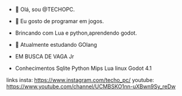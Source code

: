 - 👋 Olá, sou @TECHOPC.
- 👀 Eu gosto de programar em jogos.
-  Brincando com Lua e python,aprendendo godot.
- 🌱 Atualmente estudando GOlang

- EM BUSCA DE VAGA Jr


- Conhecimentos
  Sqlite
  Python
  Mips
  Lua
  linux
  Godot 4.1
  

links
insta: https://www.instagram.com/techo_pc/
youtube: https://www.youtube.com/channel/UCMBSKO1nn-uXBwn9Sy_reDw
<!---  - 📫 --->

<!---
TECHOPC/TECHOPC is a ✨ special ✨ repository because its `README.md` (this file) appears on your GitHub profile.
You can click the Preview link to take a look at your changes.
--->
